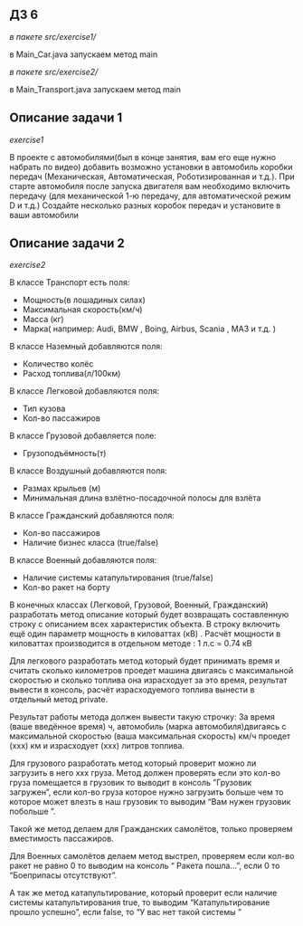 ## ДЗ 6

_в пакете src/exercise1/_

в Main_Car.java запускаем метод main

_в пакете src/exercise2/_

в Main_Transport.java запускаем метод main

## Описание задачи 1

_exercise1_

В проекте с автомобилями(был в конце занятия, вам его еще нужно набрать по видео) добавить возможно установки в автомобиль коробки передач (Механическая, Автоматическая, Роботизированная и т.д.). 
При старте автомобиля после запуска двигателя вам необходимо включить передачу (для механической 1-ю передачу, для автоматической режим D и т.д.) Создайте несколько разных коробок передач и установите в ваши автомобили

## Описание задачи 2

_exercise2_

В классе Транспорт есть поля:

- Мощность(в лошадиных силах)
- Максимальная скорость(км/ч)
- Масса (кг)
- Марка( например: Audi, BMW , Boing, Airbus, Scania , МАЗ и т.д. )

В классе Наземный добавляются поля:

- Количество колёс
- Расход топлива(л/100км)

В классе Легковой добавляются поля:
- Тип кузова
- Кол-во пассажиров

В классе Грузовой добавляется поле:

- Грузоподъёмность(т)


В классе Воздушный добавляются поля:

- Размах крыльев (м)
- Минимальная длина взлётно-посадочной полосы для взлёта

В классе Гражданский добавляются поля:

- Кол-во пассажиров
- Наличие бизнес класса (true/false)

В классе Военный добавляются поля:

- Наличие системы катапультирования (true/false)
- Кол-во ракет на борту

В конечных классах (Легковой, Грузовой, Военный, Гражданский) разработать метод описание который будет возвращать составленную строку с описанием всех характеристик объекта. В строку включить ещё один параметр мощность в киловаттах (кВ) . Расчёт мощности в киловаттах производится в отдельном методе : 1 л.с = 0.74 кВ

Для легкового разработать метод который будет принимать время и считать сколько километров проедет машина двигаясь с максимальной скоростью и сколько топлива она израсходует за это время, результат вывести в консоль, расчёт израсходуемого топлива вынести в отдельный метод private.

Результат работы метода должен вывести такую строчку: За время (ваше введённое время) ч, автомобиль (марка автомобиля)двигаясь с максимальной скоростью (ваша максимальная скорость) км/ч проедет (xxx) км и израсходует (xxx) литров топлива.

Для грузового разработать метод который проверит можно ли загрузить в него xxx груза. Метод должен проверять если это кол-во груза помещается в грузовик то выводит в консоль ”Грузовик загружен”, если кол-во груза которое нужно загрузить больше чем то которое может влезть в наш грузовик то выводим “Вам нужен грузовик побольше ”.

Такой же метод делаем для Гражданских самолётов, только проверяем вместимость пассажиров.

Для Военных самолётов делаем метод выстрел, проверяем если кол-во ракет не равно 0 то выводим на консоль “ Ракета пошла…”, если 0 то “Боеприпасы отсутствуют”.

А так же метод катапультирование, который проверит если наличие системы катапультирования true, то выводим “Катапультирование прошло успешно”, если false, то “У вас нет такой системы ”